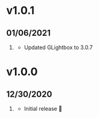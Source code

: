 # v1.0.1
##  01/06/2021

1. [](#improved)
   * Updated GLightbox to 3.0.7

# v1.0.0
##  12/30/2020

1. [](#new)
   * Initial release 🎈
